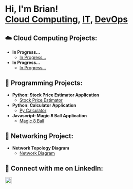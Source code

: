 <h1>Hi, I'm Brian! <br/><a href="">Cloud Computing</a>, <a href="">IT</a>, <a href="https://github.com/brianhernandez04">DevOps</a></h1>

<h2>☁️ Cloud Computing Projects:</h2>

- <b>In Progress...</b>
  - [In Progress...](https://example.com/)
- <b>In Progress...</b>
  - [In Progress...](https://example.com/)

<h2>🐍 Programming Projects:</h2>

- <b>Python: Stock Price Estimator Application</b>
  - [Stock Price Estimator](https://github.com/brianhernandez04/StockEstimatorApp)
- <b>Python: Calculator Application</b>
  - [Py Calculator](https://github.com/brianhernandez04/pythoncalculator)
- <b>Javascript: Magic 8 Ball Application</b>
  - [Magic 8 Ball](https://github.com/brianhernandez04/magic8ball)

<!---
<h2>🐧 Linux Projects:</h2>

- <b>In Progress...</b>
  - [In Progress...](https://example.com/)
- <b>In Progress...</b>
  - [In Progress...](https://example.com/)

<h2>👨‍💻 Devops Projects:</h2>

- <b>In Progress...</b>
  - [In Progress...](https://example.com/)
- <b>In Progress...</b>
  - [In Progress...](https://example.com/)
 -->
<h2>🛜 Networking Project:</h2>

- <b>Network Topology Diagram</b>
  - [Network Diagram](https://github.com/brianhernandez04/Network-Topology-Diagram)
  
<h2> 🤳 Connect with me on LinkedIn:</h2>

[<img align="left" alt="BrianHernandez | LinkedIn" width="22px" src="https://cdn.jsdelivr.net/npm/simple-icons@v3/icons/linkedin.svg" />][linkedin]

[linkedin]: https://www.linkedin.com/in/brian-hernandez04/

